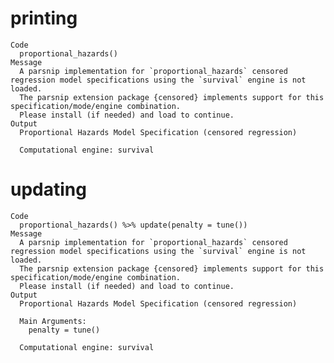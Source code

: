 # printing

    Code
      proportional_hazards()
    Message
      A parsnip implementation for `proportional_hazards` censored regression model specifications using the `survival` engine is not loaded.
      The parsnip extension package {censored} implements support for this specification/mode/engine combination. 
      Please install (if needed) and load to continue.
    Output
      Proportional Hazards Model Specification (censored regression)
      
      Computational engine: survival 
      

# updating

    Code
      proportional_hazards() %>% update(penalty = tune())
    Message
      A parsnip implementation for `proportional_hazards` censored regression model specifications using the `survival` engine is not loaded.
      The parsnip extension package {censored} implements support for this specification/mode/engine combination. 
      Please install (if needed) and load to continue.
    Output
      Proportional Hazards Model Specification (censored regression)
      
      Main Arguments:
        penalty = tune()
      
      Computational engine: survival 
      

